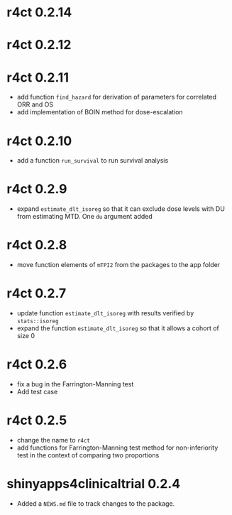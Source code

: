 # r4ct 0.2.14

# r4ct 0.2.12

# r4ct 0.2.11
  * add function `find_hazard` for derivation of parameters for correlated ORR
  and OS
  * add implementation of BOIN method for dose-escalation 
 
# r4ct 0.2.10
  * add a function `run_survival` to run survival analysis 
  
# r4ct 0.2.9
  * expand `estimate_dlt_isoreg` so that it can exclude dose levels with DU from
  estimating MTD. One `du` argument added
  
# r4ct 0.2.8
  * move function elements of `mTPI2` from the packages to the app folder

# r4ct 0.2.7
  * update function `estimate_dlt_isoreg` with results verified by `stats::isoreg`
  * expand the function `estimate_dlt_isoreg` so that it allows a cohort of size 0
  
# r4ct 0.2.6
  * fix a bug in the Farrington-Manning test
  * Add test case 
  
# r4ct 0.2.5

* change the name to `r4ct`
* add functions for Farrington-Manning test method for non-inferiority test in
the context of comparing two proportions

# shinyapps4clinicaltrial 0.2.4

* Added a `NEWS.md` file to track changes to the package.
